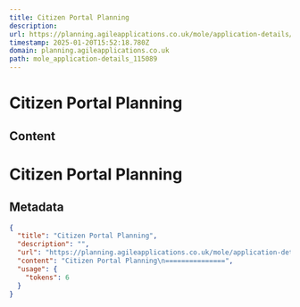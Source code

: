 ```yaml
---
title: Citizen Portal Planning
description: 
url: https://planning.agileapplications.co.uk/mole/application-details/115089#documents
timestamp: 2025-01-20T15:52:18.780Z
domain: planning.agileapplications.co.uk
path: mole_application-details_115089
---
```


# Citizen Portal Planning



## Content

Citizen Portal Planning
===============

## Metadata

```json
{
  "title": "Citizen Portal Planning",
  "description": "",
  "url": "https://planning.agileapplications.co.uk/mole/application-details/115089#documents",
  "content": "Citizen Portal Planning\n===============",
  "usage": {
    "tokens": 6
  }
}
```
